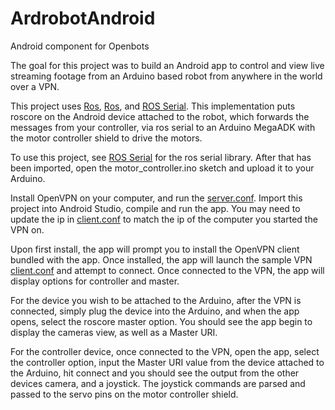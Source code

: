 # ArdrobotAndroid
Android component for Openbots

The goal for this project was to build an Android app to control and view live streaming footage from an Arduino based robot from anywhere in the world over a VPN.

This project uses [Ros](http://www.ros.org/about-ros/), [Ros](https://github.com/rosjava/rosjava_core), and [ROS Serial](https://github.com/cloudspace/rosserial_arduino).
This implementation puts roscore on the Android device attached to the robot, which forwards the messages from your controller, via ros serial to an Arduino MegaADK with the motor controller shield to drive the motors.

To use this project, see [ROS Serial](https://github.com/cloudspace/rosserial_arduino) for the ros serial library. 
After that has been imported, open the motor_controller.ino sketch and upload it to your Arduino.

Install OpenVPN on your computer, and run the [server.conf](Resources/VPN/server.conf). 
Import this project into Android Studio, compile and run the app. You may need to update the ip in [client.conf](app/src/main/res/raw/client.conf) to match the ip of the computer you started the VPN on.

Upon first install, the app will prompt you to install the OpenVPN client bundled with the app. 
Once installed, the app will launch the sample VPN [client.conf](app/src/main/res/raw/client.conf) and attempt to connect. Once connected to the VPN, the app will display options for controller and master. 

For the device you wish to be attached to the Arduino, after the VPN is connected, simply plug the device into the Arduino, and when the app opens, select the roscore master option. You should see the app begin to display the cameras view, as well as a Master URI.


For the controller device, once connected to the VPN, open the app, select the controller option, input the Master URI value from the device attached to the Arduino, hit connect and you should see the output from the other devices camera, and a joystick. The joystick commands are parsed and passed to the servo pins on the motor controller shield.
